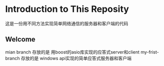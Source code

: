 # Introduction to This Reposity

这是一份用不同方法实现简单网络通信的服务器和客户端的代码

## Welcome
mian branch 存放的是 用boost的asio库实现的应答式server和client
my-frist-branch 存放的是 windows api实现的简单应答式服务器和客户端


